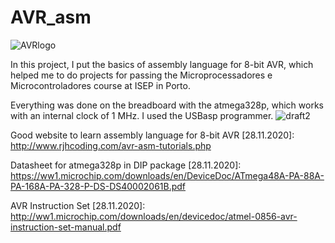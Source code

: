 # AVR_asm 
![AVRlogo](https://upload.wikimedia.org/wikipedia/commons/thumb/9/96/Avr_logo.svg/220px-Avr_logo.svg.png)

In this project, I put the basics of assembly language for 8-bit AVR, which helped me to do projects for passing the Microprocessadores e Microcontroladores course at ISEP in Porto.

Everything was done on the breadboard with the atmega328p, which works with an internal clock of 1 MHz. I used the USBasp programmer.
![draft2](https://user-images.githubusercontent.com/43972902/100476318-8b70c680-30e5-11eb-996c-b02799e8248e.png)

Good website to learn assembly language for 8-bit AVR [28.11.2020]: http://www.rjhcoding.com/avr-asm-tutorials.php

Datasheet for atmega328p in DIP package [28.11.2020]: https://ww1.microchip.com/downloads/en/DeviceDoc/ATmega48A-PA-88A-PA-168A-PA-328-P-DS-DS40002061B.pdf

AVR Instruction Set [28.11.2020]: http://ww1.microchip.com/downloads/en/devicedoc/atmel-0856-avr-instruction-set-manual.pdf
